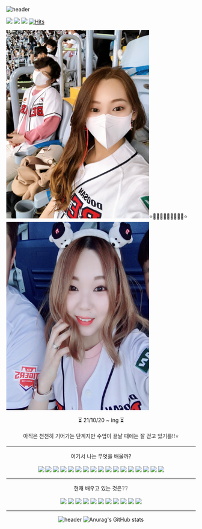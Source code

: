 
![header](https://capsule-render.vercel.app/api?height=400&text=Hi%20There!&desc=If%20I%20were%20to%20talk%20about%20myself.%20)

<a href="https://www.instagram.com/clou_ari0630/?hl=ko"><img src="https://img.shields.io/badge/MY_Instagram-9cf?style=flat-square&logo=simpleicons에서_아이콘이름&logoColor=white&link=https://img.shields.io/badge/file%3A%2F%2F%2FUsers%2Fjeongdahui%2FDownloads%2Fapple.svg-My__Instagram-9cf"/></a> 
<a href="https://www.notion.so/Mainspace-2883683f58984f99bf25d2acb1da8418"><img src="https://img.shields.io/badge/-My_NOTION-ff69b4?style=flat-square&logo=simpleicons에서_아이콘이름&logoColor=white&link=https://img.shields.io/badge/file%https%3A%2F%2Fwww.notion.so%2FMainspace--2883683f58984f99bf25d2acb1da8418-My__NOTION-ff69b4"/></a> 
<a href="https://blog.naver.com/ekdudekgml35"><img src="https://img.shields.io/badge/-My_BLOG-blueviolet?style=flat-square&logo=simpleicons에서_아이콘이름&logoColor=white&link=https://img.shields.io/badge/https%3A%2F%2Fblog.naver.com%2Fekdudekgml35-My__BLOG-blueviolet"/></a> 
[![Hits](https://hits.seeyoufarm.com/api/count/incr/badge.svg?url=https%3A%2F%2Fgithub.com%2Fclouari%2Fclouari%2Fedit%2Fmain%2FREADME.md&count_bg=%23C772E1&title_bg=%23FBDDDD&icon=apple.svg&icon_color=%23C763F2&title=Visit&edge_flat=false)](https://hits.seeyoufarm.com)
<br />


<img src="IMG_4517.JPG" width="380" height="500"/>⭐️🏃🏻‍♀️🏃🏻‍♀🏃🏻‍♀️⭐️<img src="IMG_9224.jpg" width="380" height="500"/>
<div align=center>
⏳ 21/10/20 ~ ing ⏳ <br />
 <br />아직은 천천히 기어가는 단계지만 수업이 끝날 때에는 잘 걷고 있기를!!⭐️
<hr />
<div />
여기서 나는 무엇을 배울까?
<br />
<br />
<img src="https://img.shields.io/badge/JAVA-007396?style=for-the-badge&logo=java&logoColor=white"> 
 <img src="https://img.shields.io/badge/Spring-6DB33F?style=for-the-badge&logo=Spring&logoColor=white">
 <img src="https://img.shields.io/badge/oracle-F80000?style=for-the-badge&logo=oracle&logoColor=white"> 
 <img src="https://img.shields.io/badge/mysql-4479A1?style=for-the-badge&logo=mysql&logoColor=white"> 
 <img src="https://img.shields.io/badge/mariaDB-003545?style=for-the-badge&logo=mariaDB&logoColor=white">
 <img src="https://img.shields.io/badge/javascript-F7DF1E?style=for-the-badge&logo=javascript&logoColor=black">
 <img src="https://img.shields.io/badge/jquery-0769AD?style=for-the-badge&logo=jquery&logoColor=white"> 
 <img src="https://img.shields.io/badge/react-61DAFB?style=for-the-badge&logo=react&logoColor=black"> 
 <img src="https://img.shields.io/badge/vue.js-4FC08D?style=for-the-badge&logo=vue.js&logoColor=white"> 
 <img src="https://img.shields.io/badge/html-E34F26?style=for-the-badge&logo=html5&logoColor=white">
 <img src="https://img.shields.io/badge/css-1572B6?style=for-the-badge&logo=css3&logoColor=white"> 
 <img src="https://img.shields.io/badge/bootstrap-7952B3?style=for-the-badge&logo=bootstrap&logoColor=white"> 
 <img src="https://img.shields.io/badge/github-181717?style=for-the-badge&logo=github&logoColor=white"> 
 <img src="https://img.shields.io/badge/linux-FCC624?style=for-the-badge&logo=linux&logoColor=black"> 
 <img src="https://img.shields.io/badge/aws-232F3E?style=for-the-badge&logo=aws&logoColor=white"> 
 <img src="https://img.shields.io/badge/apache tomcat-F8DC75?style=for-the-badge&logo=apachetomcat&logoColor=white">
 <img src="https://img.shields.io/badge/dart-0175C2?style=for-the-badge&logo=dart&logoColor=white">
 
<hr />
 현재 배우고 있는 것은❔❔
 <br /><br />
 <img src="https://img.shields.io/badge/html-E34F26?style=for-the-badge&logo=html5&logoColor=white">
 <img src="https://img.shields.io/badge/dart-0175C2?style=for-the-badge&logo=dart&logoColor=white">
 <img src="https://img.shields.io/badge/javascript-%23323330.svg?style=for-the-badge&logo=javascript&logoColor=%23F7DF1E">
 <img src="https://img.shields.io/badge/Flutter-%2302569B.svg?style=for-the-badge&logo=Flutter&logoColor=white">
 <img src="https://img.shields.io/badge/Android%20Studio-3DDC84.svg?style=for-the-badge&logo=android-studio&logoColor=white">
 <img src="https://img.shields.io/badge/Visual_Studio_Code-0078D4?style=for-the-badge&logo=visual%20studio%20code&logoColor=white">
 <img src="https://img.shields.io/badge/Eclipse-FE7A16.svg?style=for-the-badge&logo=Eclipse&logoColor=white">
 <img src="https://img.shields.io/badge/github-%23121011.svg?style=for-the-badge&logo=github&logoColor=white">
 <img src="https://img.shields.io/badge/css-1572B6?style=for-the-badge&logo=css3&logoColor=white"> 
 <img src="https://img.shields.io/badge/bootstrap-7952B3?style=for-the-badge&logo=bootstrap&logoColor=white">
 <img src="https://img.shields.io/badge/jquery-0769AD?style=for-the-badge&logo=jquery&logoColor=white"> 
 <hr />

 
![header](https://capsule-render.vercel.app/api?type=rounded&color=gradient&text=%20⭐️Birthday%2012/30⭐️%20Hobby%20is%20exercising🏃🏻‍♀️%20and%20baseball.⚾️%20Team%20is%20DOOSANBEARS🐻%20&fontAlign=50&height=300&fontSize=70%20%&textBg=true&animation=twinkling)
![Anurag's GitHub stats](https://github-readme-stats.vercel.app/api?username=Clouari&show_icons=true&theme=radical)
 
